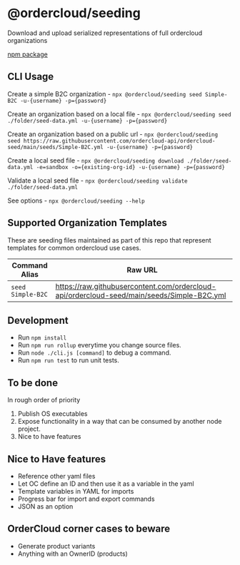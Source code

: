 # @ordercloud/seeding
Download and upload serialized representations of full ordercloud organizations

[npm package](https://www.npmjs.com/package/@ordercloud/seeding)

## CLI Usage 

Create a simple B2C organization - `npx @ordercloud/seeding seed Simple-B2C -u-{username} -p={password}`

Create an organization based on a local file - `npx @ordercloud/seeding seed ./folder/seed-data.yml -u-{username} -p={password}`

Create an organization based on a public url - `npx @ordercloud/seeding seed https://raw.githubusercontent.com/ordercloud-api/ordercloud-seed/main/seeds/Simple-B2C.yml -u-{username} -p={password}`

Create a local seed file - `npx @ordercloud/seeding download ./folder/seed-data.yml -e=sandbox -o={existing-org-id} -u-{username} -p={password}`

Validate a local seed file - `npx @ordercloud/seeding validate ./folder/seed-data.yml` 

See options - `npx @ordercloud/seeding --help`

## Supported Organization Templates

These are seeding files maintained as part of this repo that represent templates for common ordercloud use cases. 

| Command Alias | Raw URL |
| --- | --- |                                
| `seed Simple-B2C` | https://raw.githubusercontent.com/ordercloud-api/ordercloud-seed/main/seeds/Simple-B2C.yml |


## Development

- Run `npm install`
- Run `npm run rollup` everytime you change source files.
- Run `node ./cli.js [command]` to debug a command.
- Run `npm run test` to run unit tests.

## To be done

In rough order of priority
1. Publish OS executables 
2. Expose functionality in a way that can be consumed by another node project.
3. Nice to have features

## Nice to Have features
- Reference other yaml files
- Let OC define an ID and then use it as a variable in the yaml
- Template variables in YAML for imports
- Progress bar for import and export commands
- JSON as an option

## OrderCloud corner cases to beware
- Generate product variants
- Anything with an OwnerID (products)

